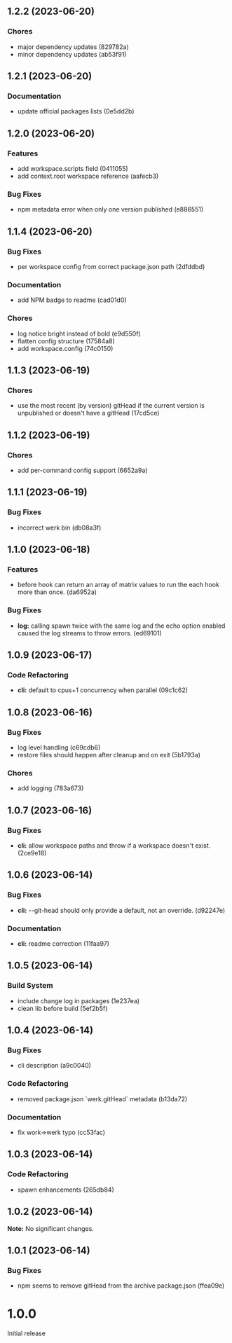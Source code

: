 ## 1.2.2 (2023-06-20)

### Chores

- major dependency updates (829782a)
- minor dependency updates (ab53f91)

## 1.2.1 (2023-06-20)

### Documentation

- update official packages lists (0e5dd2b)

## 1.2.0 (2023-06-20)

### Features

- add workspace.scripts field (0411055)
- add context.root workspace reference (aafecb3)

### Bug Fixes

- npm metadata error when only one version published (e886551)

## 1.1.4 (2023-06-20)

### Bug Fixes

- per workspace config from correct package.json path (2dfddbd)

### Documentation

- add NPM badge to readme (cad01d0)

### Chores

- log notice bright instead of bold (e9d550f)
- flatten config structure (17584a8)
- add workspace.config (74c0150)

## 1.1.3 (2023-06-19)

### Chores

- use the most recent (by version) gitHead if the current version is unpublished or doesn't have a gitHead (17cd5ce)

## 1.1.2 (2023-06-19)

### Chores

- add per-command config support (6652a9a)

## 1.1.1 (2023-06-19)

### Bug Fixes

- incorrect werk bin (db08a3f)

## 1.1.0 (2023-06-18)

### Features

- before hook can return an array of matrix values to run the each hook more than once. (da6952a)

### Bug Fixes

- **log:** calling spawn twice with the same log and the echo option enabled caused the log streams to throw errors. (ed69101)

## 1.0.9 (2023-06-17)

### Code Refactoring

- **cli:** default to cpus+1 concurrency when parallel (09c1c62)

## 1.0.8 (2023-06-16)

### Bug Fixes

- log level handling (c69cdb6)
- restore files should happen after cleanup and on exit (5b1793a)

### Chores

- add logging (783a673)

## 1.0.7 (2023-06-16)

### Bug Fixes

- **cli:** allow workspace paths and throw if a workspace doesn't exist. (2ce9e18)

## 1.0.6 (2023-06-14)

### Bug Fixes

- **cli:** --git-head should only provide a default, not an override. (d92247e)

### Documentation

- **cli:** readme correction (11faa97)

## 1.0.5 (2023-06-14)

### Build System

- include change log in packages (1e237ea)
- clean lib before build (5ef2b5f)

## 1.0.4 (2023-06-14)

### Bug Fixes

- cli description (a9c0040)

### Code Refactoring

- removed package.json &#96;werk.gitHead&#96; metadata (b13da72)

### Documentation

- fix work->werk typo (cc53fac)

## 1.0.3 (2023-06-14)

### Code Refactoring

- spawn enhancements (265db84)

## 1.0.2 (2023-06-14)

**Note:** No significant changes.

## 1.0.1 (2023-06-14)

### Bug Fixes

- npm seems to remove gitHead from the archive package.json (ffea09e)

# 1.0.0

Initial release
